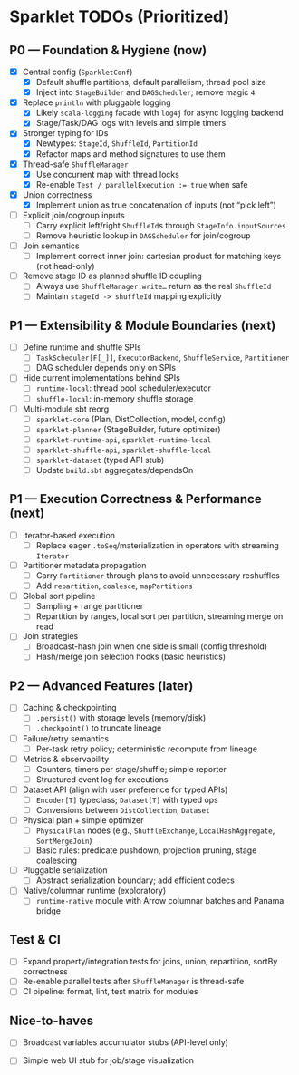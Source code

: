 # Sparklet TODOs (Prioritized)

## P0 — Foundation & Hygiene (now)
- [x] Central config (`SparkletConf`)
  - [x] Default shuffle partitions, default parallelism, thread pool size
  - [x] Inject into `StageBuilder` and `DAGScheduler`; remove magic `4`
- [x] Replace `println` with pluggable logging
  - [x] Likely `scala-logging` facade with `log4j` for async logging backend 
  - [x] Stage/Task/DAG logs with levels and simple timers
- [x] Stronger typing for IDs
  - [x] Newtypes: `StageId`, `ShuffleId`, `PartitionId`
  - [x] Refactor maps and method signatures to use them
- [x] Thread-safe `ShuffleManager`
  - [x] Use concurrent map with thread locks
  - [x] Re-enable `Test / parallelExecution := true` when safe
- [x] Union correctness
  - [x] Implement union as true concatenation of inputs (not “pick left”)
- [ ] Explicit join/cogroup inputs
  - [ ] Carry explicit left/right `ShuffleId`s through `StageInfo.inputSources`
  - [ ] Remove heuristic lookup in `DAGScheduler` for join/cogroup
- [ ] Join semantics
  - [ ] Implement correct inner join: cartesian product for matching keys (not head-only)
- [ ] Remove stage ID as planned shuffle ID coupling
  - [ ] Always use `ShuffleManager.write…` return as the real `ShuffleId`
  - [ ] Maintain `stageId -> shuffleId` mapping explicitly

## P1 — Extensibility & Module Boundaries (next)
- [ ] Define runtime and shuffle SPIs
  - [ ] `TaskScheduler[F[_]]`, `ExecutorBackend`, `ShuffleService`, `Partitioner`
  - [ ] DAG scheduler depends only on SPIs
- [ ] Hide current implementations behind SPIs
  - [ ] `runtime-local`: thread pool scheduler/executor
  - [ ] `shuffle-local`: in-memory shuffle storage
- [ ] Multi-module sbt reorg
  - [ ] `sparklet-core` (Plan, DistCollection, model, config)
  - [ ] `sparklet-planner` (StageBuilder, future optimizer)
  - [ ] `sparklet-runtime-api`, `sparklet-runtime-local`
  - [ ] `sparklet-shuffle-api`, `sparklet-shuffle-local`
  - [ ] `sparklet-dataset` (typed API stub)
  - [ ] Update `build.sbt` aggregates/dependsOn

## P1 — Execution Correctness & Performance (next)
- [ ] Iterator-based execution
  - [ ] Replace eager `.toSeq`/materialization in operators with streaming `Iterator`
- [ ] Partitioner metadata propagation
  - [ ] Carry `Partitioner` through plans to avoid unnecessary reshuffles
  - [ ] Add `repartition`, `coalesce`, `mapPartitions`
- [ ] Global sort pipeline
  - [ ] Sampling + range partitioner
  - [ ] Repartition by ranges, local sort per partition, streaming merge on read
- [ ] Join strategies
  - [ ] Broadcast-hash join when one side is small (config threshold)
  - [ ] Hash/merge join selection hooks (basic heuristics)

## P2 — Advanced Features (later)
- [ ] Caching & checkpointing
  - [ ] `.persist()` with storage levels (memory/disk)
  - [ ] `.checkpoint()` to truncate lineage
- [ ] Failure/retry semantics
  - [ ] Per-task retry policy; deterministic recompute from lineage
- [ ] Metrics & observability
  - [ ] Counters, timers per stage/shuffle; simple reporter
  - [ ] Structured event log for executions
- [ ] Dataset API (align with user preference for typed APIs)
  - [ ] `Encoder[T]` typeclass; `Dataset[T]` with typed ops
  - [ ] Conversions between `DistCollection`, `Dataset`
- [ ] Physical plan + simple optimizer
  - [ ] `PhysicalPlan` nodes (e.g., `ShuffleExchange`, `LocalHashAggregate`, `SortMergeJoin`)
  - [ ] Basic rules: predicate pushdown, projection pruning, stage coalescing
- [ ] Pluggable serialization
  - [ ] Abstract serialization boundary; add efficient codecs
- [ ] Native/columnar runtime (exploratory)
  - [ ] `runtime-native` module with Arrow columnar batches and Panama bridge

## Test & CI
- [ ] Expand property/integration tests for joins, union, repartition, sortBy correctness
- [ ] Re-enable parallel tests after `ShuffleManager` is thread-safe
- [ ] CI pipeline: format, lint, test matrix for modules

## Nice-to-haves
- [ ] Broadcast variables accumulator stubs (API-level only)
- [ ] Simple web UI stub for job/stage visualization

